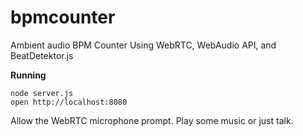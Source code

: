 bpmcounter
==========

Ambient audio BPM Counter Using WebRTC, WebAudio API, and BeatDetektor.js

**Running**

    node server.js
    open http://localhost:8080

Allow the WebRTC microphone prompt.
Play some music or just talk.

